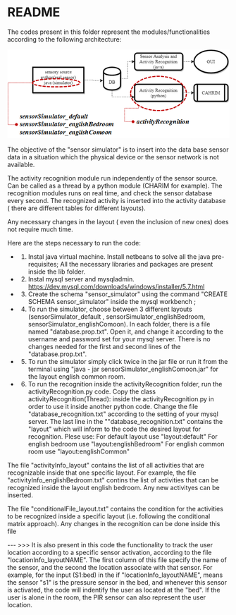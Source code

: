 # README

The codes present in this folder represent the modules/functionalities according to the following architecture:

![alt text](flow.png)


The objective of the "sensor simulator" is to insert into the data base sensor data in a situation which the physical device or the sensor network is not available.

The activity recognition module run independently of the sensor source. Can be called as a thread by a python module (CHARIM for example). The recognition modules runs on real time, and check the sensor database every second. The recognized activity is inserted into the activity database ( there are different tables for different layouts).

Any necessary changes in the layout ( even the inclusion of new ones) does not require much time.

Here are the steps necessary to run the code:

* 1) Instal java virtual machine. Install netbeans to solve all the java pre-requisites;
All the necessary libraries and packages are present inside the lib folder.

* 2) Instal mysql server and mysqladmin.
    https://dev.mysql.com/downloads/windows/installer/5.7.html

* 3) Create the schema "sensor_simulator" using the command "CREATE SCHEMA sensor_simulator" inside the mysql workbench ;
 
* 4) To run the simulator, choose between 3 different layouts (sensorSimulator_default , sensorSimulator_englishBedroom, sensorSimulator_englishComoon). In each folder, there is a file named "database.prop.txt". Open it, and change it according to the username and password set for your mysql server. There is no changes needed for the first and second lines of the "database.prop.txt".

* 5) To run the simulator simply click twice in the jar file or run it from the terminal using "java - jar sensorSimulator_englishComoon.jar" for the layout english common room.

* 6) To run the recognition inside the activityRecognition folder, run the activityRecognition.py code. Copy the class activityRecognition(Thread): inside the activityRecognition.py in order to use it inside another python code. Change the file "database_recognition.txt" according to the setting of your mysql server. The last line in the ""database_recognition.txt" contains the "layout" which will inform to the code the desired layout for recognition. Plese use:
For default layout use "layout:default"
For english bedroom use "layout:englishBedroom"
For english common room use "layout:englishCommon"


The file "activityInfo_layout" contains the list of all activities that are recognizable inside that one specific layout. For example, the file "activityInfo_englishBedroom.txt" contins the list of activities that can be recognized inside the layout english bedroom. Any new activityes can be inserted.

The file "conditionalFile_layout.txt" contains the condition for the activities to be recognized inside a specific layout (i.e. following the conditional matrix approach). Any changes in the recognition can be done inside this file 


--- >>> It is also present in this code the functionality to track the user location according to a specific sensor activation, according to the file "locationInfo_layoutNAME". The first column of this file specify the name of the sensor, and the second the location associate with that sensor. For example, for the input (S1:bed) in the if "locationInfo_layoutNAME", means the sensor "s1" is the pressure sensor in the bed, and whenever this sensor is activated, the code will indentify the user as located at the "bed". If the user is alone in the room, the PIR sensor can also represent the user location. 

